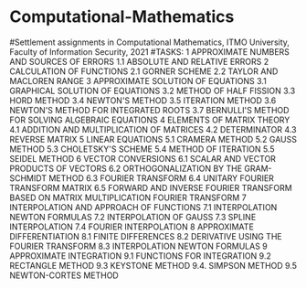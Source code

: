 # Computational-Mathematics
#Settlement assignments in Computational Mathematics, ITMO University, Faculty of Information Security, 2021
#TASKS:
1 APPROXIMATE NUMBERS AND SOURCES OF ERRORS 
1.1 ABSOLUTE AND RELATIVE ERRORS 
2 CALCULATION OF FUNCTIONS 
2.1 GORNER SCHEME
2.2 TAYLOR AND MACLOREN RANGE 
3 APPROXIMATE SOLUTION OF EQUATIONS 
3.1 GRAPHICAL SOLUTION OF EQUATIONS 
3.2 METHOD OF HALF FISSION 
3.3 HORD METHOD 
3.4 NEWTON'S METHOD
3.5 ITERATION METHOD 
3.6 NEWTON'S METHOD FOR INTEGRATED ROOTS 
3.7 BERNULLI'S METHOD FOR SOLVING ALGEBRAIC EQUATIONS 
4 ELEMENTS OF MATRIX THEORY
4.1 ADDITION AND MULTIPLICATION OF MATRICES 
4.2 DETERMINATOR 
4.3 REVERSE MATRIX 
5 LINEAR EQUATIONS 
5.1 CRAMERA METHOD
5.2 GAUSS METHOD 
5.3 CHOLETSKY'S SCHEME
5.4 METHOD OF ITERATION 
5.5 SEIDEL METHOD 
6 VECTOR CONVERSIONS 
6.1 SCALAR AND VECTOR PRODUCTS OF VECTORS 
6.2 ORTHOGONALIZATION BY THE GRAM-SCHMIDT METHOD 
6.3 FOURIER TRANSFORM 
6.4 UNITARY FOURIER TRANSFORM MATRIX 
6.5 FORWARD AND INVERSE FOURIER TRANSFORM BASED ON MATRIX MULTIPLICATION FOURIER TRANSFORM 
7 INTERPOLATION AND APPROACH OF FUNCTIONS 
7.1 INTERPOLATION NEWTON FORMULAS 
7.2 INTERPOLATION OF GAUSS 
7.3 SPLINE INTERPOLATION 
7.4 FOURIER INTERPOLATION 
8 APPROXIMATE DIFFERENTIATION 
8.1 FINITE DIFFERENCES
8.2 DERIVATIVE USING THE FOURIER TRANSFORM 
8.3 INTERPOLATION NEWTON FORMULAS 
9 APPROXIMATE INTEGRATION 
9.1 FUNCTIONS FOR INTEGRATION 
9.2 RECTANGLE METHOD
9.3 KEYSTONE METHOD 
9.4. SIMPSON METHOD 
9.5 NEWTON-CORTES METHOD 
